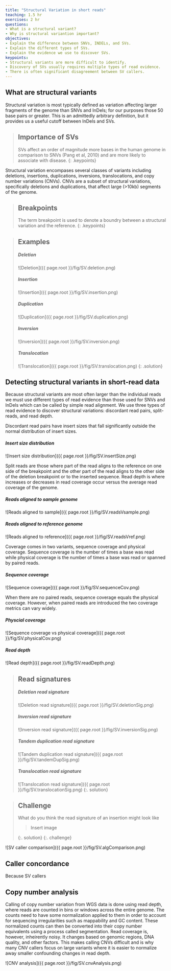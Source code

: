 ```yaml
---
title: "Structural Variation in short reads"
teaching: 1.5 hr
exercises: 2 hr
questions:
- What is a structural variant?
- Why is structural variantion important?
objectives:
- Explain the difference between SNVs, INDELs, and SVs.
- Explain the different types of SVs.
- Explain the evidence we use to discover SVs.
keypoints:
- Structural variants are more difficult to identify.
- Discovery of SVs usually requires multiple types of read evidence.
- There is often significant disagreement between SV callers.
---
```


## What are structural variants

Structural variation is most typically defined as variation affecting larger fragments of the genome
than SNVs and InDels; for our purposes those 50 base pairs or greater. This is an admittedly 
arbitrary definition, but it provides us a useful cutoff between InDels and SVs. 

> ## Importance of SVs
>
> SVs affect an order of magnitude more bases in the human genome in comparison to SNVs (Pang et al, 2010) 
> and are more likely to associate with disease.
{: .keypoints}

Structural variation encompases several classes of variants including deletions, insertions, 
duplications, inversions, translocations, and copy number variations (CNVs). CNVs are a subset of 
structural variations, specifically deletions and duplications, that affect large (>10kb) segments 
of the genome.

> ## Breakpoints
>
> The term breakpoint is used to denote a boundry between a structural variation and the reference.
{: .keypoints}

> ## Examples
> ##### Deletion
> ![Deletion]({{ page.root }}/fig/SV.deletion.png)
> 
> ##### Insertion
> ![Insertion]({{ page.root }}/fig/SV.insertion.png)
> 
> ##### Duplication
> ![Duplication]({{ page.root }}/fig/SV.duplication.png)
> 
> ##### Inversion
> ![Inversion]({{ page.root }}/fig/SV.inversion.png)
> 
> ##### Translocation
> ![Translocation]({{ page.root }}/fig/SV.translocation.png)
{: .solution}

## Detecting structural variants in short-read data

Because structural variants are most often larger than the individual reads we must use different 
types of read evidence than those used for SNVs and InDels which can be called by simple read alignment.
We use three types of read evidence to discover structural variations: discordant read pairs, 
split-reads, and read depth. 

Discordant read pairs have insert sizes that fall significantly outside the normal distribution of 
insert sizes.

##### Insert size distribution
![Insert size distribution]({{ page.root }}/fig/SV.insertSize.png)

Split reads are those where part of the read aligns to the reference on one side of the breakpoint 
and the other part of the read aligns to the other side of the deletion breakpoint or to the 
inserted sequence. Read depth is where increases or decreases in read coverage occur versus the 
average read coverage of the genome.

##### Reads aligned to sample genome
![Reads aligned to sample]({{ page.root }}/fig/SV.readsVsample.png)

##### Reads aligned to reference genome
![Reads aligned to reference]({{ page.root }}/fig/SV.readsVref.png)

Coverage comes in two variants, sequence coverage and physical coverage. Sequence coverage is the 
number of times a base was read while physical coverage is the number of times a base was read or 
spanned by paired reads.

##### Sequence coverage
![Sequence coverage]({{ page.root }}/fig/SV.sequenceCov.png)

When there are no paired reads, sequence coverage equals the physical coverage. However, when
paired reads are introduced the two coverage metrics can vary widely. 

##### Physcial coverage
![Sequence coverage vs physical coverage]({{ page.root }}/fig/SV.physicalCov.png)

##### Read depth
![Read depth]({{ page.root }}/fig/SV.readDepth.png)

> ## Read signatures
> 
> ##### Deletion read signature
> ![Deletion read signature]({{ page.root }}/fig/SV.deletionSig.png)
> 
> ##### Inversion read signature
> ![Inversion read signature]({{ page.root }}/fig/SV.inversionSig.png)
> 
> ##### Tandem duplication read signature
> ![Tandem duplication read signature]({{ page.root }}/fig/SV.tandemDupSig.png)
> 
> ##### Translocation read signature
> ![Translocation read signature]({{ page.root }}/fig/SV.translocationSig.png)
{:. solution}

> ## Challenge
>
> What do you think the read signature of an insertion might look like
>
> > Insert image
> >
> {:. solution}
{:. challenge}

![SV caller comparison]({{ page.root }}/fig/SV.algComparison.png)

## Caller concordance

Because SV callers 

## Copy number analysis

Calling of copy number variation from WGS data is done using read depth, where reads are counted
in bins or windows across the entire genome. The counts need to have some normalization applied to
them in order to account for sequencing irregularities such as mappability and GC content. These
normalized counts can then be converted into their copy number equivalents using a process called
segmentation. Read coverage is, however, inheirently noisy. It changes based on genomic regions, 
DNA quality, and other factors. This makes calling CNVs difficult and is why many CNV callers focus 
on large variants where it is easier to normalize away smaller confounding changes in read depth.

![CNV analysis]({{ page.root }}/fig/SV.cnvAnalysis.png)
